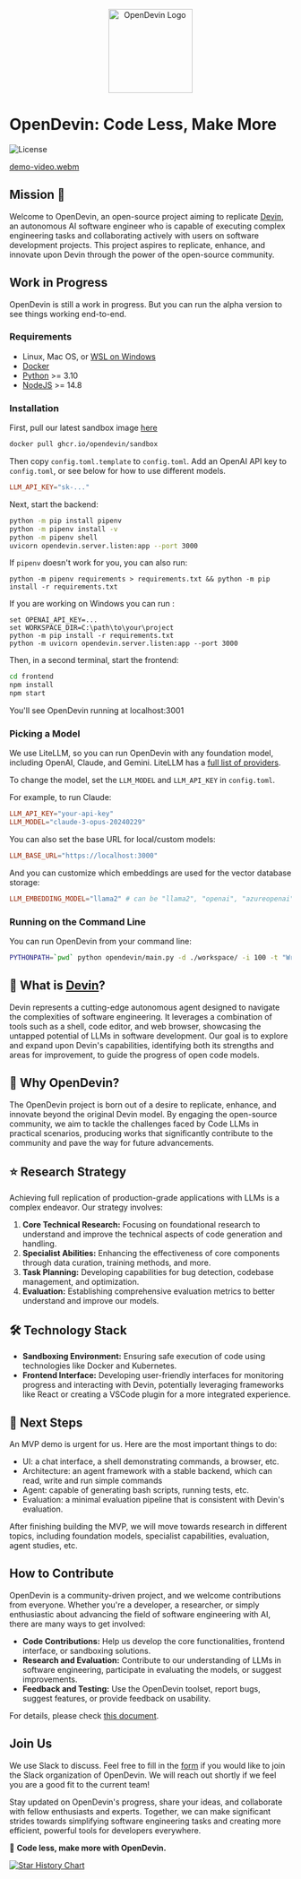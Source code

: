 <p align="center">
  <img alt="OpenDevin Logo" src="./logo.png" width="150" />
</p>

# OpenDevin: Code Less, Make More

![License](https://img.shields.io/badge/license-MIT-green)

[demo-video.webm](https://github.com/OpenDevin/OpenDevin/assets/38853559/5b1092cc-3554-4357-a279-c2a2e9b352ad)


## Mission 🎯
Welcome to OpenDevin, an open-source project aiming to replicate [Devin](https://www.cognition-labs.com/introducing-devin), an autonomous AI software engineer who is capable of executing complex engineering tasks and collaborating actively with users on software development projects. This project aspires to replicate, enhance, and innovate upon Devin through the power of the open-source community.

## Work in Progress

OpenDevin is still a work in progress. But you can run the alpha version to see things working end-to-end.

### Requirements
* Linux, Mac OS, or [WSL on Windows](https://learn.microsoft.com/en-us/windows/wsl/install)
* [Docker](https://docs.docker.com/engine/install/)
* [Python](https://www.python.org/downloads/) >= 3.10
* [NodeJS](https://docs.npmjs.com/downloading-and-installing-node-js-and-npm) >= 14.8

### Installation
First, pull our latest sandbox image [here](https://github.com/opendevin/OpenDevin/pkgs/container/sandbox)
```bash
docker pull ghcr.io/opendevin/sandbox
```

Then copy `config.toml.template` to `config.toml`. Add an OpenAI API key to `config.toml`,
or see below for how to use different models.
```toml
LLM_API_KEY="sk-..."
```

Next, start the backend:
```bash
python -m pip install pipenv
python -m pipenv install -v
python -m pipenv shell
uvicorn opendevin.server.listen:app --port 3000
```
If `pipenv` doesn't work for you, you can also run:
```
python -m pipenv requirements > requirements.txt && python -m pip install -r requirements.txt
```
If you are working on Windows you can run :
```
set OPENAI_API_KEY=...
set WORKSPACE_DIR=C:\path\to\your\project
python -m pip install -r requirements.txt
python -m uvicorn opendevin.server.listen:app --port 3000
```

Then, in a second terminal, start the frontend:
```bash
cd frontend
npm install
npm start
```
You'll see OpenDevin running at localhost:3001

### Picking a Model
We use LiteLLM, so you can run OpenDevin with any foundation model, including OpenAI, Claude, and Gemini.
LiteLLM has a [full list of providers](https://docs.litellm.ai/docs/providers).

To change the model, set the `LLM_MODEL` and `LLM_API_KEY` in `config.toml`.

For example, to run Claude:
```toml
LLM_API_KEY="your-api-key"
LLM_MODEL="claude-3-opus-20240229"
```

You can also set the base URL for local/custom models:
```toml
LLM_BASE_URL="https://localhost:3000"
```

And you can customize which embeddings are used for the vector database storage:
```toml
LLM_EMBEDDING_MODEL="llama2" # can be "llama2", "openai", "azureopenai", or "local"
```

### Running on the Command Line
You can run OpenDevin from your command line:
```bash
PYTHONPATH=`pwd` python opendevin/main.py -d ./workspace/ -i 100 -t "Write a bash script that prints 'hello world'"
```

## 🤔 What is [Devin](https://www.cognition-labs.com/introducing-devin)?

Devin represents a cutting-edge autonomous agent designed to navigate the complexities of software engineering. It leverages a combination of tools such as a shell, code editor, and web browser, showcasing the untapped potential of LLMs in software development. Our goal is to explore and expand upon Devin's capabilities, identifying both its strengths and areas for improvement, to guide the progress of open code models.

## 🐚 Why OpenDevin?

The OpenDevin project is born out of a desire to replicate, enhance, and innovate beyond the original Devin model. By engaging the open-source community, we aim to tackle the challenges faced by Code LLMs in practical scenarios, producing works that significantly contribute to the community and pave the way for future advancements.

## ⭐️ Research Strategy

Achieving full replication of production-grade applications with LLMs is a complex endeavor. Our strategy involves:

1. **Core Technical Research:** Focusing on foundational research to understand and improve the technical aspects of code generation and handling.
2. **Specialist Abilities:** Enhancing the effectiveness of core components through data curation, training methods, and more.
3. **Task Planning:** Developing capabilities for bug detection, codebase management, and optimization.
4. **Evaluation:** Establishing comprehensive evaluation metrics to better understand and improve our models.


## 🛠 Technology Stack

- **Sandboxing Environment:** Ensuring safe execution of code using technologies like Docker and Kubernetes.
- **Frontend Interface:** Developing user-friendly interfaces for monitoring progress and interacting with Devin, potentially leveraging frameworks like React or creating a VSCode plugin for a more integrated experience.

## 🚀 Next Steps

An MVP demo is urgent for us. Here are the most important things to do:

- UI: a chat interface, a shell demonstrating commands, a browser, etc.
- Architecture: an agent framework with a stable backend, which can read, write and run simple commands
- Agent: capable of generating bash scripts, running tests, etc.
- Evaluation: a minimal evaluation pipeline that is consistent with Devin's evaluation.

After finishing building the MVP, we will move towards research in different topics, including foundation models, specialist capabilities, evaluation, agent studies, etc.


## How to Contribute

OpenDevin is a community-driven project, and we welcome contributions from everyone. Whether you're a developer, a researcher, or simply enthusiastic about advancing the field of software engineering with AI, there are many ways to get involved:

- **Code Contributions:** Help us develop the core functionalities, frontend interface, or sandboxing solutions.
- **Research and Evaluation:** Contribute to our understanding of LLMs in software engineering, participate in evaluating the models, or suggest improvements.
- **Feedback and Testing:** Use the OpenDevin toolset, report bugs, suggest features, or provide feedback on usability.

For details, please check [this document](./CONTRIBUTING.md).

## Join Us
We use Slack to discuss. Feel free to fill in the [form](https://forms.gle/758d5p6Ve8r2nxxq6) if you would like to join the Slack organization of OpenDevin. We will reach out shortly if we feel you are a good fit to the current team! 

Stay updated on OpenDevin's progress, share your ideas, and collaborate with fellow enthusiasts and experts. Together, we can make significant strides towards simplifying software engineering tasks and creating more efficient, powerful tools for developers everywhere.

🐚 **Code less, make more with OpenDevin.**

[![Star History Chart](https://api.star-history.com/svg?repos=OpenDevin/OpenDevin&type=Date)](https://star-history.com/#OpenDevin/OpenDevin&Date)
